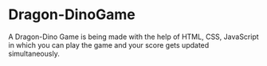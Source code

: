 # Dragon-DinoGame
A Dragon-Dino Game is being made with the help of HTML, CSS, JavaScript in which you can play the game and your score gets updated simultaneously.
